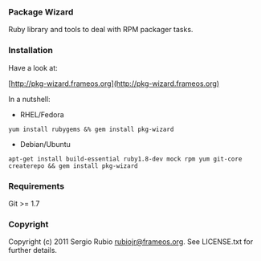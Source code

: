 ### Package Wizard

Ruby library and tools to deal with RPM packager tasks.

### Installation

Have a look at:

[http://pkg-wizard.frameos.org](http://pkg-wizard.frameos.org)

In a nutshell:

* RHEL/Fedora

`yum install rubygems &% gem install pkg-wizard`

* Debian/Ubuntu

`apt-get install build-essential ruby1.8-dev mock rpm yum git-core createrepo && gem install pkg-wizard`

### Requirements

Git >= 1.7

### Copyright

Copyright (c) 2011 Sergio Rubio <rubiojr@frameos.org>. See LICENSE.txt for
further details.

